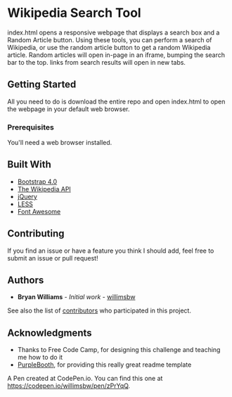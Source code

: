# Wikipedia Search Tool

index.html opens a responsive webpage that displays a search box and a Random Article button. Using
these tools, you can perform a search of Wikipedia, or use the random article button to get a random
Wikipedia article. Random articles will open in-page in an iframe, bumping the search bar to the top.
links from search results will open in new tabs.

## Getting Started

All you need to do is download the entire repo and open index.html to open the webpage in your
default web browser.

### Prerequisites

You'll need a web browser installed.

## Built With

* [Bootstrap 4.0](https://getbootstrap.com/docs/4.0/getting-started/introduction/)
* [The Wikipedia API](https://www.mediawiki.org/wiki/API:Main_page)
* [jQuery](https://jquery.com/)
* [LESS](http://lesscss.org/)
* [Font Awesome](https://fontawesome.com/)

## Contributing

If you find an issue or have a feature you think I should add, feel free to submit an issue or pull request!

## Authors

* **Bryan Williams** - *Initial work* - [willimsbw](https://github.com/willimsbw)

See also the list of [contributors](https://github.com/willimsbw/movie-website/graphs/contributors)
who participated in this project.

## Acknowledgments

* Thanks to Free Code Camp, for designing this challenge and teaching me how to do it
* [PurpleBooth](https://gist.github.com/PurpleBooth/109311bb0361f32d87a2), for providing this really great readme template


A Pen created at CodePen.io. You can find this one at https://codepen.io/willimsbw/pen/zPrYqQ.
